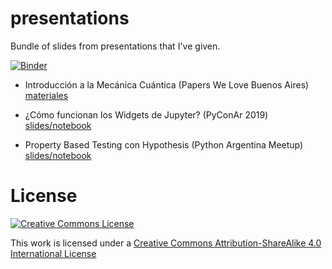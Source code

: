 presentations
=============

Bundle of slides from presentations that I've given.

[![Binder](https://mybinder.org/badge_logo.svg)](https://mybinder.org/v2/gh/akielbowicz/presentations.git/master)


- Introducción a la Mecánica Cuántica (Papers We Love Buenos Aires) [materiales](meetup/pwl-30-ene-2020/)

- ¿Cómo funcionan los Widgets de Jupyter? (PyConAr 2019) [slides/notebook](conferences/pyconar2019/widgets-presentation.ipynb)

- Property Based Testing con Hypothesis (Python Argentina Meetup) [slides/notebook](meetup/pyar-28-ago-2019/presentation.ipynb)


License
=======

<a rel="license" href="http://creativecommons.org/licenses/by-sa/4.0/"><img alt="Creative Commons License" style="border-width:0" src="http://i.creativecommons.org/l/by-sa/4.0/88x31.png" /></a><br />

This work is licensed under a [Creative Commons Attribution-ShareAlike 4.0 International License](http://creativecommons.org/licenses/by-sa/4.0/)
